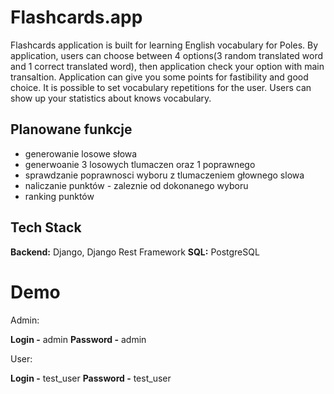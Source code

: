 # Flashcards.app

Flashcards application is built for learning English vocabulary for Poles.
By application, users can choose between 4 options(3 random translated word and 1 correct translated word),
then application check your option with main transaltion.
Application can give you some points for fastibility and good choice.
It is possible to set vocabulary repetitions for the user.
Users can show up your statistics about knows vocabulary.

## Planowane funkcje

- generowanie losowe słowa
- generwoanie 3 losowych tlumaczen oraz 1 poprawnego
- sprawdzanie poprawnosci wyboru z tlumaczeniem głownego slowa
- naliczanie punktów - zaleznie od dokonanego wyboru
- ranking punktów

## Tech Stack

**Backend:** Django, Django Rest Framework
**SQL:** PostgreSQL

# Demo

Admin:

**Login -** admin
**Password -** admin

User:

**Login -** test_user
**Password -** test_user
